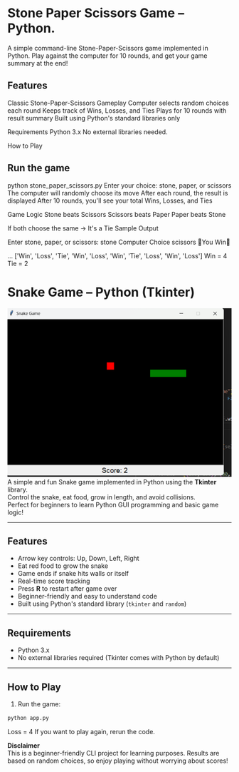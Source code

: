 # Stone Paper Scissors Game – Python. 

A simple command-line Stone-Paper-Scissors game implemented in Python.
Play against the computer for 10 rounds, and get your game summary at the end!

## Features
 Classic Stone-Paper-Scissors Gameplay
 Computer selects random choices each round
 Keeps track of Wins, Losses, and Ties
 Plays for 10 rounds with result summary
 Built using Python's standard libraries only

Requirements
Python 3.x
No external libraries needed.

How to Play

## Run the game
python stone_paper_scissors.py
Enter your choice: stone, paper, or scissors
The computer will randomly choose its move
After each round, the result is displayed
After 10 rounds, you'll see your total Wins, Losses, and Ties

Game Logic
Stone beats Scissors
Scissors beats Paper
Paper beats Stone

If both choose the same → It's a Tie
Sample Output

Enter stone, paper, or scissors: stone
Computer Choice scissors
🎉You Win🎉

...
['Win', 'Loss', 'Tie', 'Win', 'Loss', 'Win', 'Tie', 'Loss', 'Win', 'Loss']
Win =  4
Tie =  2

# Snake Game – Python (Tkinter)
![Snake Game Screenshot](https://raw.githubusercontent.com/FaizalRahman01/Mini-Games/main/Screenshot%202025-09-26%20163602.png)
A simple and fun Snake game implemented in Python using the **Tkinter** library.  
Control the snake, eat food, grow in length, and avoid collisions.  
Perfect for beginners to learn Python GUI programming and basic game logic!

---

## Features
- Arrow key controls: Up, Down, Left, Right
- Eat red food to grow the snake
- Game ends if snake hits walls or itself
- Real-time score tracking
- Press **R** to restart after game over
- Beginner-friendly and easy to understand code
- Built using Python's standard library (`tkinter` and `random`)

---

## Requirements
- Python 3.x  
- No external libraries required (Tkinter comes with Python by default)

---

## How to Play
1. Run the game:
```bash
python app.py
```
Loss =  4
If you want to play again, rerun the code.  

**Disclaimer**  
This is a beginner-friendly CLI project for learning purposes.
Results are based on random choices, so enjoy playing without worrying about scores!

